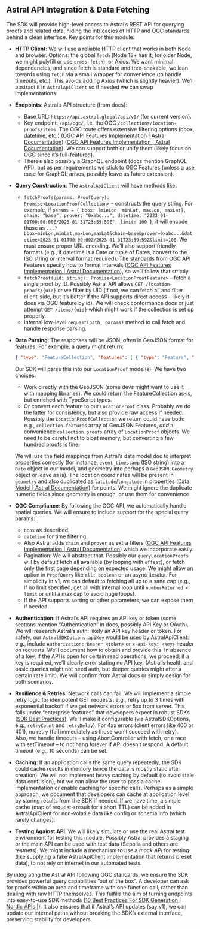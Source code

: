 

## Astral API Integration & Data Fetching  
The SDK will provide high-level access to Astral’s REST API for querying proofs and related data, hiding the intricacies of HTTP and OGC standards behind a clean interface. Key points for this module:

- **HTTP Client**: We will use a reliable HTTP client that works in both Node and browser. Options: the global `fetch` (Node 18+ has it; for older Node, we might polyfill or use `cross-fetch`), or Axios. We want minimal dependencies, and since fetch is standard and tree-shakable, we lean towards using `fetch` via a small wrapper for convenience (to handle timeouts, etc.). This avoids adding Axios (which is slightly heavier). We’ll abstract it in `AstralApiClient` so if needed we can swap implementations.

- **Endpoints**: Astral’s API structure (from docs):  
  - Base URL: `https://api.astral.global/api/v0/` (for current version).  
  - Key endpoint: `/api/ogc/`, i.e. the OGC `/collections/location-proofs/items`. The OGC route offers extensive filtering options (bbox, datetime, etc.) ([OGC API Features Implementation | Astral Documentation](https://docs.astral.global/docs/api/ogc-api#:~:text=GET%20%2Fapi%2Fogc%2Fcollections%2F)) ([OGC API Features Implementation | Astral Documentation](https://docs.astral.global/docs/api/ogc-api#:~:text=Core%20Parameters)). We can support both or unify them (likely focus on OGC since it’s full-featured).  
  - There’s also possibly a GraphQL endpoint (docs mention GraphQL API), but as per requirements we stick to OGC Features (unless a use case for GraphQL arises, possibly leave as future extension).

- **Query Construction**: The `AstralApiClient` will have methods like:
  - `fetchProofs(params: ProofQuery): Promise<LocationProofCollection>` – constructs the query string. For example, if `params = { bbox: [minLon, minLat, maxLon, maxLat], chain: "base", prover: "0xabc...", datetime: "2023-01-01T00:00:00Z/2023-01-31T23:59:59Z", limit: 100 }`, it will encode those as `...?bbox=minLon,minLat,maxLon,maxLat&chain=base&prover=0xabc...&datetime=2023-01-01T00:00:00Z/2023-01-31T23:59:59Z&limit=100`. We must ensure proper URL encoding. We’ll also support friendly formats (e.g., if datetime is a Date or tuple of Dates, convert to the ISO string or interval format required). The standards from OGC API Features specify how to format intervals ([OGC API Features Implementation | Astral Documentation](https://docs.astral.global/docs/api/ogc-api#:~:text=,01T00%3A00%3A00Z)), so we’ll follow that strictly.  
  - `fetchProof(uid: string): Promise<LocationProofFeature>` – fetch a single proof by ID. Possibly Astral API allows `GET /location-proofs/{uid}` or we filter by UID (if not, we can fetch all and filter client-side, but it’s better if the API supports direct access – likely it does via OGC feature by id). We will check conformance docs or just attempt `GET /items/{uid}` which might work if the collection is set up properly.
  - Internal low-level `request(path, params)` method to call fetch and handle response parsing.

- **Data Parsing**: The responses will be JSON, often in GeoJSON format for features. For example, a query might return: 
  ```json
  { "type": "FeatureCollection", "features": [ { "type": "Feature", "id": "<uid>", "geometry": {...}, "properties": { "chain": "celo", "prover": "...", "event_timestamp": "...", "recipe_types": [...], ... } } ], "numberReturned": 1, "numberMatched": 1 }
  ``` 
  Our SDK will parse this into our `LocationProof` model(s). We have two choices: 
   - Work directly with the GeoJSON (some devs might want to use it with mapping libraries). We could return the FeatureCollection as-is, but enriched with TypeScript types.
   - Or convert each feature to our `LocationProof` class. Probably we do the latter for consistency, but also provide raw access if needed. Possibly the `LocationProofCollection` we return could have both: e.g., `collection.features` array of GeoJSON Features, *and* a convenience `collection.proofs` array of `LocationProof` objects. We need to be careful not to bloat memory, but converting a few hundred proofs is fine.

  We will use the field mappings from Astral’s data model doc to interpret properties correctly (for instance, `event_timestamp` (ISO string) into a `Date` object in our model, and geometry into perhaps a `GeoJSON.Geometry` object or leave as is). The location coordinates will be present in `geometry` and also duplicated as `latitude`/`longitude` in properties ([Data Model | Astral Documentation](https://docs.astral.global/docs/data-model#:~:text=%22event_timestamp%22%3A%20%222023,image%2Fjpeg)) for points. We might ignore the duplicate numeric fields since geometry is enough, or use them for convenience. 

- **OGC Compliance**: By following the OGC API, we automatically handle spatial queries. We will ensure to include support for the special query params:
  - `bbox` as described.
  - `datetime` for time filtering.
  - Also Astral adds `chain` and `prover` as extra filters ([OGC API Features Implementation | Astral Documentation](https://docs.astral.global/docs/api/ogc-api#:~:text=Additional%20Parameters)) which we incorporate easily.
  - Pagination: We will abstract that. Possibly our `queryLocationProofs` will by default fetch all available (by looping with `offset`), or fetch only the first page depending on expected usage. We might allow an option in `ProofQuery` like `all: boolean` or an async iterator. For simplicity in v1, we can default to fetching all up to a sane cap (e.g., if no limit specified, get all with internal loop until `numberReturned < limit` or until a max cap to avoid huge loops).
  - If the API supports sorting or other parameters, we can expose them if needed.

- **Authentication**: If Astral’s API requires an API key or token (some sections mention “Authentication” in docs, possibly API Key or OAuth). We will research Astral’s auth: likely an API key header or token. For safety, our `AstralSDKOptions.apiKey` would be used by AstralApiClient: e.g., include `Authorization: Bearer <token>` or `x-api-key: <key>` header on requests. We’ll document how to obtain and provide this. In absence of a key, if the API is open for certain read operations, we proceed; if a key is required, we’ll clearly error stating no API key. (Astral’s health and basic queries might not need auth, but deeper queries might after a certain rate limit). We will confirm from Astral docs or simply design for both scenarios.

- **Resilience & Retries**: Network calls can fail. We will implement a simple retry logic for idempotent GET requests: e.g., retry up to 3 times with exponential backoff if we get network errors or 5xx from server. This falls under “enterprise features” that developers expect in robust SDKs ([SDK Best Practices](https://www.speakeasy.com/post/sdk-best-practices#:~:text=5)). We’ll make it configurable (via AstralSDKOptions, e.g., `retryCount` and `retryDelay`). For 4xx errors (client errors like 400 or 401), no retry (fail immediately as those won’t succeed with retry).  
  Also, we handle timeouts – using AbortController with fetch, or a race with setTimeout – to not hang forever if API doesn’t respond. A default timeout (e.g., 10 seconds) can be set.

- **Caching**: If an application calls the same query repeatedly, the SDK could cache results in memory (since the data is mostly static after creation). We will not implement heavy caching by default (to avoid stale data confusion), but we can allow the user to pass a cache implementation or enable caching for specific calls. Perhaps as a simple approach, we document that developers can cache at application level by storing results from the SDK if needed. If we have time, a simple cache (map of request->result for a short TTL) can be added in AstralApiClient for non-volatile data like config or schema info (which rarely changes).

- **Testing Against API**: We will likely simulate or use the real Astral test environment for testing this module. Possibly Astral provides a staging or the main API can be used with test data (Sepolia and others are testnets). We might include a mechanism to use a *mock API* for testing (like supplying a fake AstralApiClient implementation that returns preset data), to not rely on internet in our automated tests.

By integrating the Astral API following OGC standards, we ensure the SDK provides powerful query capabilities “out of the box”. A developer can ask for proofs within an area and timeframe with one function call, rather than dealing with raw HTTP themselves. This fulfills the aim of turning endpoints into easy-to-use SDK methods ([10 Best Practices For SDK Generation | Nordic APIs |](https://nordicapis.com/10-best-practices-for-sdk-generation/#:~:text=4,Methods)). It also ensures that if Astral’s API updates (say v1), we can update our internal paths without breaking the SDK’s external interface, preserving stability for developers.
